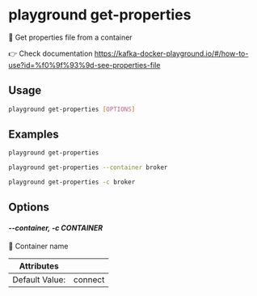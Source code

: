 # playground get-properties

📝 Get properties file from a container  
  
👉 Check documentation https://kafka-docker-playground.io/#/how-to-use?id=%f0%9f%93%9d-see-properties-file

## Usage

```bash
playground get-properties [OPTIONS]
```

## Examples

```bash
playground get-properties
```

```bash
playground get-properties --container broker
```

```bash
playground get-properties -c broker
```

## Options

#### *--container, -c CONTAINER*

🐳 Container name

| Attributes      | &nbsp;
|-----------------|-------------
| Default Value:  | connect


